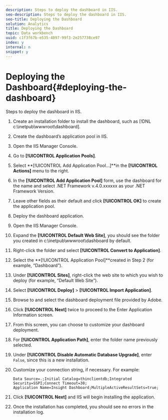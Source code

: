 ```yaml
---
description: Steps to deploy the dashboard in IIS.
seo-description: Steps to deploy the dashboard in IIS.
seo-title: Deploying the Dashboard
solution: Analytics
title: Deploying the Dashboard
topic: Data workbench
uuid: c1f3f67b-e535-4097-99f3-2e257738ce97
index: y
internal: n
snippet: y
---
```


# Deploying the Dashboard{#deploying-the-dashboard}

Steps to deploy the dashboard in IIS.

1. Create an installation folder to install the dashboard, such as [!DNL c:\inetpub\wwwroot\dashboard].
1. Create the dashboard’s application pool in IIS.
1. Open the IIS Manager Console.
1. Go to **[!UICONTROL Application Pools]**.
1. Select **[!UICONTROL Add Application Pool…]**in the **[!UICONTROL Actions]** menu to the right.
1. In the **[!UICONTROL Add Application Pool]** form, use the dashboard for the name and select .NET Framework v.4.0.xxxxxx as your .NET Framework Version.
1. Leave other fields as their default and click **[!UICONTROL OK]** to create the application pool.
1. Deploy the dashboard application.
1. Open the IIS Manager Console.
1. Expand the **[!UICONTROL Default Web Site]**, you should see the folder you created in c:\inetpub\wwwroot\dashboard by default.
1. Right-click the folder and select **[!UICONTROL Convert to Application]**.
1. Select the **[!UICONTROL Application Pool]**created in Step 2 (for example, “Dashboard”).
1. Under **[!UICONTROL Sites]**, right-click the web site to which you wish to deploy (for example, “Default Web Site”).
1. Select **[!UICONTROL Deploy]** > **[!UICONTROL Import Application]**.
1. Browse to and select the dashboard deployment file provided by Adobe.
1. Click **[!UICONTROL Next]** twice to proceed to the Enter Application Information screen.
1. From this screen, you can choose to customize your dashboard deployment.
1. For **[!UICONTROL Application Path]**, enter the folder name previously selected.
1. Under **[!UICONTROL Disable Automatic Database Upgrade]**, enter `False`, since this is a new installation.
1. Customize your connection string, if necessary. For example:

   ```
   Data Source=.;Initial Catalog=thinclientdb;Integrated Security=SSPI;Connect Timeout=30; 
   Application Name=Insight Dashboard;MultipleActiveResultSets=true;
   ```

1. Click **[!UICONTROL Next]** and IIS will begin installing the application.
1. Once the installation has completed, you should see no errors in the installation log.
